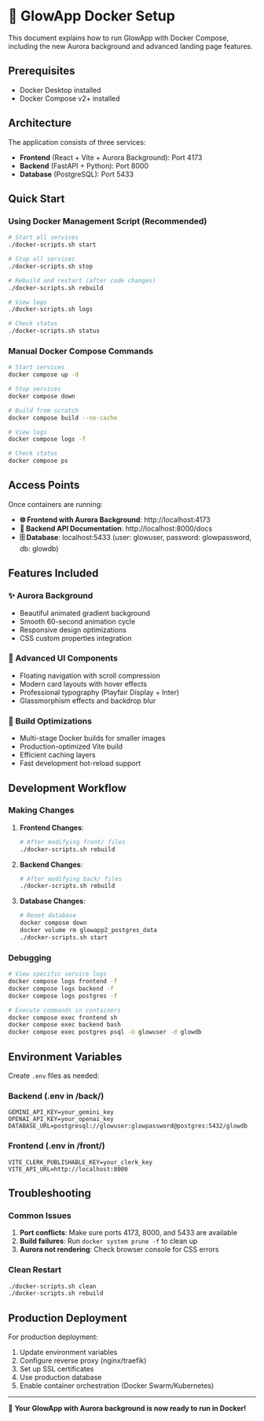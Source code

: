 # 🐳 GlowApp Docker Setup

This document explains how to run GlowApp with Docker Compose, including the new Aurora background and advanced landing page features.

## Prerequisites

- Docker Desktop installed
- Docker Compose v2+ installed

## Architecture

The application consists of three services:

- **Frontend** (React + Vite + Aurora Background): Port 4173
- **Backend** (FastAPI + Python): Port 8000  
- **Database** (PostgreSQL): Port 5433

## Quick Start

### Using Docker Management Script (Recommended)

```bash
# Start all services
./docker-scripts.sh start

# Stop all services
./docker-scripts.sh stop

# Rebuild and restart (after code changes)
./docker-scripts.sh rebuild

# View logs
./docker-scripts.sh logs

# Check status
./docker-scripts.sh status
```

### Manual Docker Compose Commands

```bash
# Start services
docker compose up -d

# Stop services
docker compose down

# Build from scratch
docker compose build --no-cache

# View logs
docker compose logs -f

# Check status
docker compose ps
```

## Access Points

Once containers are running:

- **🌐 Frontend with Aurora Background**: http://localhost:4173
- **🔧 Backend API Documentation**: http://localhost:8000/docs
- **🗄️ Database**: localhost:5433 (user: glowuser, password: glowpassword, db: glowdb)

## Features Included

### ✨ Aurora Background
- Beautiful animated gradient background
- Smooth 60-second animation cycle
- Responsive design optimizations
- CSS custom properties integration

### 🎨 Advanced UI Components
- Floating navigation with scroll compression
- Modern card layouts with hover effects
- Professional typography (Playfair Display + Inter)
- Glassmorphism effects and backdrop blur

### 🚀 Build Optimizations
- Multi-stage Docker builds for smaller images
- Production-optimized Vite build
- Efficient caching layers
- Fast development hot-reload support

## Development Workflow

### Making Changes

1. **Frontend Changes**:
   ```bash
   # After modifying front/ files
   ./docker-scripts.sh rebuild
   ```

2. **Backend Changes**:
   ```bash
   # After modifying back/ files
   ./docker-scripts.sh rebuild
   ```

3. **Database Changes**:
   ```bash
   # Reset database
   docker compose down
   docker volume rm glowapp2_postgres_data
   ./docker-scripts.sh start
   ```

### Debugging

```bash
# View specific service logs
docker compose logs frontend -f
docker compose logs backend -f
docker compose logs postgres -f

# Execute commands in containers
docker compose exec frontend sh
docker compose exec backend bash
docker compose exec postgres psql -U glowuser -d glowdb
```

## Environment Variables

Create `.env` files as needed:

### Backend (.env in /back/)
```env
GEMINI_API_KEY=your_gemini_key
OPENAI_API_KEY=your_openai_key
DATABASE_URL=postgresql://glowuser:glowpassword@postgres:5432/glowdb
```

### Frontend (.env in /front/)
```env
VITE_CLERK_PUBLISHABLE_KEY=your_clerk_key
VITE_API_URL=http://localhost:8000
```

## Troubleshooting

### Common Issues

1. **Port conflicts**: Make sure ports 4173, 8000, and 5433 are available
2. **Build failures**: Run `docker system prune -f` to clean up
3. **Aurora not rendering**: Check browser console for CSS errors

### Clean Restart

```bash
./docker-scripts.sh clean
./docker-scripts.sh rebuild
```

## Production Deployment

For production deployment:

1. Update environment variables
2. Configure reverse proxy (nginx/traefik)
3. Set up SSL certificates
4. Use production database
5. Enable container orchestration (Docker Swarm/Kubernetes)

---

🌟 **Your GlowApp with Aurora background is now ready to run in Docker!** 